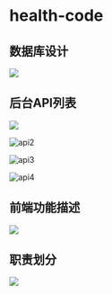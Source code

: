 # health-code

## 数据库设计

![](D:\project\web\item\health-code\md_img\mysql.png)

## 后台API列表

![](D:\project\web\item\health-code\md_img\api1.png)

![api2](D:\project\web\item\health-code\md_img\api2.png)

![api3](D:\project\web\item\health-code\md_img\api3.png)

![api4](D:\project\web\item\health-code\md_img\api4.png)

## 前端功能描述

![](D:\project\web\item\health-code\md_img\html.png)

## 职责划分

![](D:\project\web\item\health-code\md_img\part.png)
